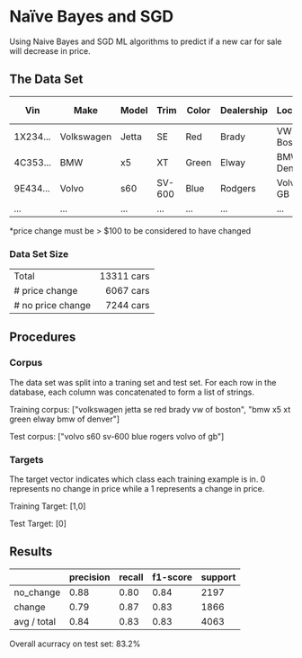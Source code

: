 # Naïve Bayes and SGD
Using Naive Bayes and SGD ML algorithms to predict if a new car for sale will decrease in price.

## The Data Set

| Vin           | Make          | Model     | Trim      | Color    | Dealership   | Location      | Price Change* |
|---------------|---------------| ----------|-----------|----------|--------------|---------------|---------------|
| 1X234...      | Volkswagen    | Jetta     | SE        | Red      | Brady        | VW of Boston  | 1000          |
| 4C353...      | BMW           | x5        | XT        | Green    | Elway        | BMW of Denver | 0             |
| 9E434...      | Volvo         | s60       | SV-600    | Blue     | Rodgers      | Volvo of GB   | 52            |
| ...           | ...           | ...       | ...       | ...      | ...          | ...           | ...           |

*price change must be > $100 to be considered to have changed

### Data Set Size
|                  |           |
|------------------|----------:|
| Total            | 13311 cars|
| # price change   | 6067 cars |
| # no price change| 7244 cars |

## Procedures
### Corpus 
The data set was split into a traning set and test set. For each row in the database, each column was concatenated to form a list of strings.

Training corpus: ["volkswagen jetta se red brady vw of boston", 
"bmw x5 xt green elway bmw of denver"]

Test corpus: ["volvo s60 sv-600 blue rogers volvo of gb"]

### Targets
The target vector indicates which class each training example is in. 0 represents no change in price while a 1 represents a change in price.

Training Target: [1,0]

Test Target: [0]

## Results
|           |  precision   |  recall  | f1-score | support |
|-----------|--------------|----------|----------|---------|
|  no_change|       0.88   |   0.80   |   0.84   |   2197  |
|     change|       0.79   |   0.87   |   0.83   |   1866  |
|avg / total|       0.84   |   0.83   |   0.83   |   4063  |

Overall acurracy on test set: 83.2%
